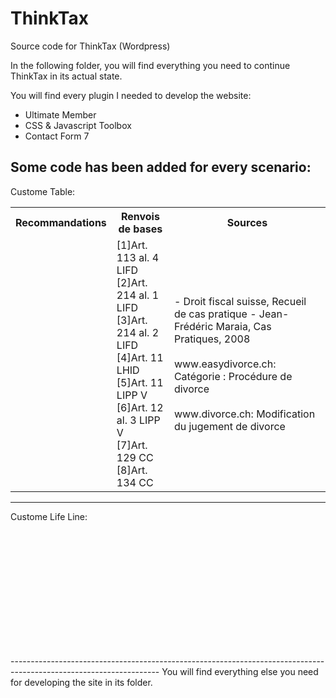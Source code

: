 # ThinkTax
Source code for ThinkTax (Wordpress)

In the following folder, you will find everything you need to continue ThinkTax in its actual state.

You will find every plugin I needed to develop the website:

- Ultimate Member
- CSS & Javascript Toolbox
- Contact Form 7

Some code has been added for every scenario:
-------------------------------------------------------------------------------------------------------------
Custome Table:
<!DOCTYPE html PUBLIC "-//W3C//DTD XHTML 1.0 Transitional//EN" "http://www.w3.org/TR/xhtml1/DTD/xhtml1-transitional.dtd">
<html xmlns="http://www.w3.org/1999/xhtml" xml:lang="en" lang="en">
    <body>
    <table>
    <tr>
    <th>Recommandations</th>
    <th>Renvois de bases</th>
    <th>Sources</th>
    </tr>
        <tr>
            <td></td>
            <td>[1]Art. 113 al. 4 LIFD </br>
                [2]Art. 214 al. 1 LIFD </br>
                [3]Art. 214 al. 2 LIFD </br>
                [4]Art. 11 LHID </br>
                [5]Art. 11 LIPP V </br>
                [6]Art. 12 al. 3 LIPP V </br>
                [7]Art. 129 CC </br>
                [8]Art. 134 CC
            </td>
            <td>- Droit fiscal suisse, Recueil de cas pratique - Jean-Frédéric Maraia, Cas Pratiques, 2008 </br>
                </br>
                www.easydivorce.ch: Catégorie : Procédure de divorce </br>
                </br>
                www.divorce.ch: Modification du jugement de divorce
            </td>
        </tr>
    </table>
    </body>
</html>

--------------------------------------------------------------------------------------------------------------------
Custome Life Line:

<script type="text/javascript" src="https://www.google.com/jsapi?autoload={'modules':[{'name':'visualization',
       'version':'1','packages':['timeline']}]}"></script>
<script type="text/javascript">

google.setOnLoadCallback(drawChart);
function drawChart() {
  var container = document.getElementById('example2.1');
  var chart = new google.visualization.Timeline(container);
  var dataTable = new google.visualization.DataTable();

  dataTable.addColumn({ type: 'string', id: 'Term' });
  dataTable.addColumn({ type: 'string', id: 'Name' });
  dataTable.addColumn({ type: 'date', id: 'Start' });
  dataTable.addColumn({ type: 'date', id: 'End' });

  dataTable.addRows([
    [ 'Evénement', 'Divorce: pension alimentaire', new Date(2006, 1, 1), new Date(2010, 1, 1) ],
    [ 'Evénement', 'Frais avocat', new Date(2010, 1, 1),  new Date(2014, 1, 1) ],
    [ 'Evénement', 'Incapacité de travail', new Date(2010, 1, 1),  new Date(2012, 6, 1) ],
    [ 'Evénement', 'Divorce: remariage', new Date(2013, 1, 1), new Date(2015, 5, 1) ]]);
    
    var options = {
    timeline: {groupByRowLabel: false}
    };

  chart.draw(dataTable, options);
}
</script>

<div id="example2.1" style="height: 200px;"></div>
-------------------------------------------------------------------------------------------------------------------
You will find everything else you need for developing the site in its folder.


